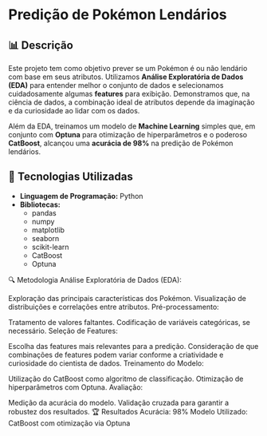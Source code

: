 # Predição de Pokémon Lendários

## 📊 Descrição

Este projeto tem como objetivo prever se um Pokémon é ou não lendário com base em seus atributos. Utilizamos **Análise Exploratória de Dados (EDA)** para entender melhor o conjunto de dados e selecionamos cuidadosamente algumas **features** para exibição. Demonstramos que, na ciência de dados, a combinação ideal de atributos depende da imaginação e da curiosidade ao lidar com os dados.

Além da EDA, treinamos um modelo de **Machine Learning** simples que, em conjunto com **Optuna** para otimização de hiperparâmetros e o poderoso **CatBoost**, alcançou uma **acurácia de 98%** na predição de Pokémon lendários.

## 🚀 Tecnologias Utilizadas

- **Linguagem de Programação:** Python
- **Bibliotecas:**
  - pandas
  - numpy
  - matplotlib
  - seaborn
  - scikit-learn
  - CatBoost
  - Optuna


🔍 Metodologia
Análise Exploratória de Dados (EDA):

Exploração das principais características dos Pokémon.
Visualização de distribuições e correlações entre atributos.
Pré-processamento:

Tratamento de valores faltantes.
Codificação de variáveis categóricas, se necessário.
Seleção de Features:

Escolha das features mais relevantes para a predição.
Consideração de que combinações de features podem variar conforme a criatividade e curiosidade do cientista de dados.
Treinamento do Modelo:

Utilização do CatBoost como algoritmo de classificação.
Otimização de hiperparâmetros com Optuna.
Avaliação:

Medição da acurácia do modelo.
Validação cruzada para garantir a robustez dos resultados.
🏆 Resultados
Acurácia: 98%
Modelo Utilizado: CatBoost com otimização via Optuna
